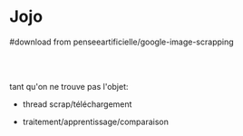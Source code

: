 # Jojo

#download from penseeartificielle/google-image-scrapping

<br><br>

tant qu'on ne trouve pas l'objet:

  - thread scrap/téléchargement
  
  - traitement/apprentissage/comparaison
